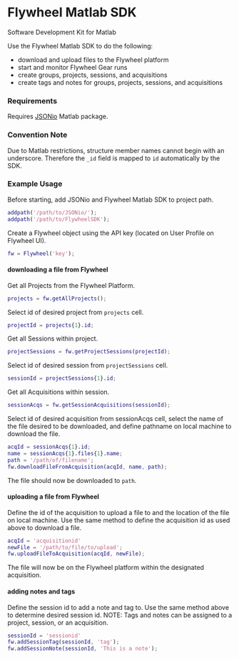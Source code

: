 # Flywheel Matlab SDK
Software Development Kit for Matlab

Use the Flywheel Matlab SDK to do the following:
* download and upload files to the Flywheel platform
* start and monitor Flywheel Gear runs
* create groups, projects, sessions, and acquisitions
* create tags and notes for groups, projects, sessions, and acquisitions

### Requirements
Requires [JSONio](https://github.com/gllmflndn/JSONio) Matlab package.

### Convention Note
Due to Matlab restrictions, structure member names cannot begin with an underscore. 
Therefore the `_id` field is mapped to `id` automatically by the SDK.

### Example Usage
Before starting, add JSONio and Flywheel Matlab SDK to project path.

```matlab
addpath('/path/to/JSONio/');
addpath('/path/to/FlywheelSDK');
```

Create a Flywheel object using the API key (located on User Profile on Flywheel UI).
```matlab
fw = Flywheel('key');
```

#### downloading a file from Flywheel

Get all Projects from the Flywheel Platform.
```matlab
projects = fw.getAllProjects();
```

Select id of desired project from `projects` cell.
```matlab
projectId = projects{1}.id;
```

Get all Sessions within project.
```matlab
projectSessions = fw.getProjectSessions(projectId);
```

Select id of desired session from `projectSessions` cell.
```matlab
sessionId = projectSessions{1}.id;
```

Get all Acquisitions within session.
```matlab
sessionAcqs = fw.getSessionAcquisitions(sessionId);
```

Select id of desired acquisition from sessionAcqs cell, select the name of the file desired to be downloaded, and define pathname on local machine to download the file.
```matlab
acqId = sessionAcqs{1}.id;
name = sessionAcqs{1}.files{1}.name;
path = '/path/of/filename';
fw.downloadFileFromAcquisition(acqId, name, path);
```

The file should now be downloaded to `path`.


#### uploading a file from Flywheel

Define the id of the acquisition to upload a file to and the location of the file on local machine. Use the same method to define the acquisition id as used above to download a file.
```matlab
acqId = 'acquisitionid'
newFile = '/path/to/file/to/upload';
fw.uploadFileToAcquisition(acqId, newFile);
```

The file will now be on the Flywheel platform within the designated acquisition.


#### adding notes and tags
Define the session id to add a note and tag to. Use the same method above to determine desired session id. NOTE: Tags and notes can be assigned to a project, session, or an acquisition.
```matlab
sessionId = 'sessionid'
fw.addSessionTag(sessionId, 'tag');
fw.addSessionNote(sessionId, 'This is a note');
```
